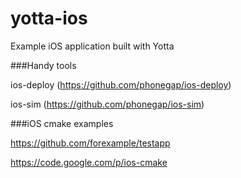 # yotta-ios
Example iOS application built with Yotta

###Handy tools

ios-deploy (https://github.com/phonegap/ios-deploy)

ios-sim (https://github.com/phonegap/ios-sim)

###iOS cmake examples

https://github.com/forexample/testapp

https://code.google.com/p/ios-cmake
